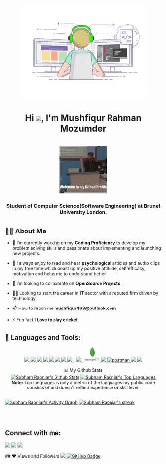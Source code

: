 <h1 align = "center"> <a href="#"><img width="80%" height="auto" src="https://raw.githubusercontent.com/Tarunagg1/Tarunagg1/main/code1.gif" height="80px"/></a> </h1>

<h1 align="center">Hi <img src="https://raw.githubusercontent.com/MartinHeinz/MartinHeinz/master/wave.gif" width="30px">, I'm Mushfiqur Rahman Mozumder</h1> 
<h1 align = "center"><a href="#"><img width="30%" height="auto"src="images/../pic1.gif" /></a>
</h1>

<h3 align="center">Student of Computer Science(Software Engineering) at Brunel University London.</h3>

##

#

## 🙋‍♂️ About Me

- 🔭 I’m currently working on my **Coding Proficiency** to develop my problem solving skills and passionate about implementing and launching new projects.

- 🌱 I always enjoy to read and hear **psychological** articles and audio clips in my free time which boast up my positive attitude, self efficacy, motivation and helps me to understand better

- 👯 I’m looking to collaborate on **OpenSource Projects**

- 👨‍💻 Looking to start the career in **IT** sector with a reputed firm driven by technology

- 📫 How to reach me **mushfiqur468@outlook.com**

- ⚡ Fun fact **I Love to play cricket**

## 🚀 Languages and Tools:

<p align="center"> 
    <a href="https://www.java.com" target="_blank"> <img src="https://img.icons8.com/color/48/000000/java-coffee-cup-logo.png"/> </a>
    <a href="https://reactjs.org/" target="_blank"> <img src="https://img.icons8.com/color/48/000000/react-native.png"/> </a>
    <a href="https://spring.io/projects/spring-boot" target="_blank"> <img src="https://img.icons8.com/color/48/000000/spring-logo.png"/> </a> 
    <a href="https://developer.mozilla.org/en-US/docs/Web/JavaScript" target="_blank"> <img src="https://img.icons8.com/color/48/000000/javascript.png"/> </a> 
    <a href="https://www.w3.org/html/" target="_blank"> <img src="https://img.icons8.com/color/48/000000/html-5.png"/> </a> 
    <a href="https://www.w3schools.com/css/" target="_blank"> <img src="https://img.icons8.com/color/48/000000/css3.png"/> </a> 
    <a href="https://getbootstrap.com" target="_blank"> <img src="https://img.icons8.com/color/48/000000/bootstrap.png"/> </a>  
    <a style="padding-right:8px;" href="https://nodejs.org" target="_blank"> <img src="https://img.icons8.com/color/48/000000/nodejs.png"/> </a> 
    <a style="padding-right:8px;" href="https://www.mysql.com/" target="_blank"> <img src="https://img.icons8.com/fluent/50/000000/mysql-logo.png"/> </a>
    <a href="https://www.mongodb.com/" target="_blank"> <img src="https://raw.githubusercontent.com/devicons/devicon/master/icons/mongodb/mongodb-original-wordmark.svg" alt="mongodb" width="48" height="48"/> </a> 
    <a href="https://firebase.google.com/" target="_blank"> <img src="https://img.icons8.com/color/48/000000/firebase.png"/> </a> 
    <a href="https://postman.com" target="_blank"> <img src="https://www.vectorlogo.zone/logos/getpostman/getpostman-icon.svg" alt="postman" width="45" height="45"/> </a>   
    <a href="https://git-scm.com/" target="_blank"> <img src="https://img.icons8.com/color/48/000000/git.png"/> </a> 
     <a href="https://www.latex-project.org/" target="_blank"> <img src="https://img.icons8.com/color/48/000000/latex.png"/> </a> 
  

<!-- [![React Badge](https://img.shields.io/badge/-React-61DBFB?style=for-the-badge&labelColor=black&logo=react&logoColor=61DBFB)](#)  [![Javascript Badge](https://img.shields.io/badge/-Javascript-F0DB4F?style=for-the-badge&labelColor=black&logo=javascript&logoColor=F0DB4F)](#) [![Typescript Badge](https://img.shields.io/badge/-Typescript-007acc?style=for-the-badge&labelColor=black&logo=typescript&logoColor=007acc)](#) [![Nodejs Badge](https://img.shields.io/badge/-Nodejs-3C873A?style=for-the-badge&labelColor=black&logo=node.js&logoColor=3C873A)](#) [![GraphQL Badge](https://img.shields.io/badge/-GraphQl-e535ab?style=for-the-badge&labelColor=black&logo=node.js&logoColor=e535ab)](#) -->
<br/>

  
<p align = "center">
 📊 My Github Stats
  <br/>
    <a href="https://github.com/Mushfiqur947/github-readme-stats"><img alt="Subham Raoniar's Github Stats" src="https://github-readme-stats.vercel.app/api?username=Mushfiqur947&show_icons=true&count_private=true&theme=react&hide_border=true&bg_color=0D1117" /></a>
  <a href="https://github.com/Mushfiqur947/github-readme-stats"><img alt="Subham Raoniar's Top Languages" src="https://github-readme-stats.vercel.app/api/top-langs/?username=Mushfiqur947&langs_count=8&count_private=true&layout=compact&theme=react&hide_border=true&bg_color=0D1117" /></a>
  <br/>
  <b>Note:</b> Top languages is only a metric of the languages my public code consists of and doesn't reflect experience or skill level.

<br/>
<br/>

<a href="https://github.com/Mushfiqur947/github-readme-activity-graph"><img alt="Subham Raoniar's Activity Graph" src="https://activity-graph.herokuapp.com/graph?username=Mushfiqur947&bg_color=0D1117&color=5BCDEC&line=5BCDEC&point=FFFFFF&hide_border=true" /></a>
  <a href="https://github.com/Mushfiqur947/github-readme-streak-stats">
        <img title="🔥 Get streak stats for your profile at git.io/streak-stats" alt="Subham Raoniar's streak" src="https://github-readme-streak-stats.herokuapp.com/?user=Mushfiqur947&&theme=black-ice&hide_border=true&stroke=0000&background=060A0CD0"/>
    </a>
</p>

<br/>
<br/>

## Connect with me:

<p align="center">

<a href = "https://www.linkedin.com/in/mushfiqurmozumder/"><img src="https://img.icons8.com/fluent/48/000000/linkedin.png"/></a>
<a href = "https://www.instagram.com/mushfiqur_dexter/"><img src="https://img.icons8.com/fluent/48/000000/instagram-new.png"/></a>
<a href = "mailto:mushfiqur468@outlook.com"><img src="https://img.icons8.com/ios/48/ffffff/ms-outlook.png"/></a>

</p>
## ❤ Views and Followers

<a href="https://github.com/Mushfiqur947/github-profile-views-counter">
    <img src="https://komarev.com/ghpvc/?username=Mushfiqur947">
</a>
<a href="https://github.com/Mushfiqur947?tab=followers"><img src="https://img.shields.io/github/followers/Mushfiqur947?label=Followers&style=social" alt="GitHub Badge"></a>
